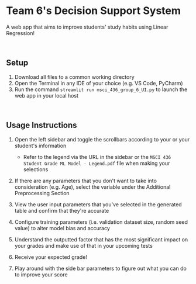 # Team 6's Decision Support System

A web app that aims to improve students' study habits using Linear Regression!

<br>

## Setup

1. Download all files to a common working directory
2. Open the Terminal in any IDE of your choice (e.g. VS Code, PyCharm)
3. Run the command `streamlit run msci_436_group_6_UI.py` to launch the web app in your local host

<br>

## Usage Instructions
1. Open the left sidebar and toggle the scrollbars according to your or your student's information
     
     * Refer to the legend via the URL in the sidebar or the `MSCI 436 Student Grade ML Model - Legend.pdf` file when making your selections

2. If there are any parameters that you don't want to take into consideration (e.g. Age), select the variable under the Additional Preprocessing Section
3. View the user input parameters that you've selected in the generated table and confirm that they're accurate
4. Configure training parameters (i.e. validation dataset size, random seed value) to alter model bias and accuracy
5. Understand the outputted factor that has the most significant impact on your grades and make use of that in your upcoming tests
6. Receive your expected grade! 
7. Play around with the side bar parameters to figure out what you can do to improve your score

